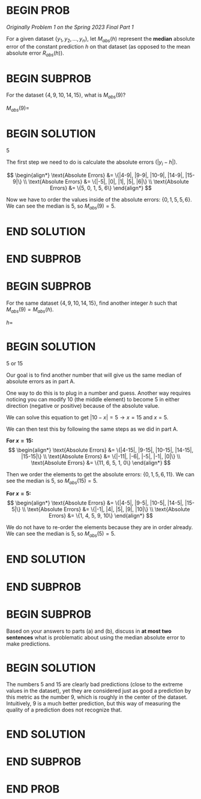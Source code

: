 # BEGIN PROB

<i>Originally Problem 1 on the Spring 2023 Final Part 1</i>

For a given dataset $\{y_1, y_2, \dots, y_n\}$, let $M_{abs}(h)$ represent the **median** absolute error of the constant prediction $h$ on that dataset (as opposed to the mean absolute error $R_{abs}(h)$).

# BEGIN SUBPROB

For the dataset $\{4, 9, 10, 14, 15\}$, what is $M_{abs}(9)$?

$M_{abs}(9) =$

# BEGIN SOLUTION

$5$

The first step we need to do is calculate the absolute errors ($|y_i - h|$).

$$
\begin{align*}
\text{Absolute Errors} &= \{|4-9|, |9-9|, |10-9|, |14-9|, |15-9|\} \\
\text{Absolute Errors} &= \{|-5|, |0|, |1|, |5|, |6|\} \\
\text{Absolute Errors} &= \{5, 0, 1, 5, 6\}
\end{align*}
$$

Now we have to order the values inside of the absolute errors: $\{0, 1, 5, 5, 6\}$. We can see the median is $5$, so $M_{abs}(9) =5$.

# END SOLUTION

# END SUBPROB

# BEGIN SUBPROB

For the same dataset $\{4, 9, 10, 14, 15\}$, find another integer $h$ such that $M_{abs}(9) = M_{abs}(h)$.

$h =$

# BEGIN SOLUTION

$5$ or $15$

Our goal is to find another number that will give us the same median of absolute errors as in part A.

One way to do this is to plug in a number and guess. Another way requires noticing you can modify $10$ (the middle element) to become $5$ in either direction (negative or positive) because of the absolute value.

We can solve this equation to get $|10-x| = 5 \rightarrow x = 15 \text{ and } x = 5$.

We can then test this by following the same steps as we did in part A.

**For $x = 15$:**
$$
\begin{align*}
\text{Absolute Errors} &= \{|4-15|, |9-15|, |10-15|, |14-15|, |15-15|\} \\
\text{Absolute Errors} &= \{|-11|, |-6|, |-5|, |-1|, |0|\} \\
\text{Absolute Errors} &= \{11, 6, 5, 1, 0\}
\end{align*}
$$

Then we order the elements to get the absolute errors: $\{0, 1, 5, 6, 11\}$. We can see the median is $5$, so $M_{abs}(15) =5$.

**For $x = 5$:**
$$
\begin{align*}
\text{Absolute Errors} &= \{|4-5|, |9-5|, |10-5|, |14-5|, |15-5|\} \\
\text{Absolute Errors} &= \{|-1|, |4|, |5|, |9|, |10|\} \\
\text{Absolute Errors} &= \{1, 4, 5, 9, 10\}
\end{align*}
$$

We do not have to re-order the elements because they are in order already. We can see the median is $5$, so $M_{abs}(5) =5$.

# END SOLUTION

# END SUBPROB

# BEGIN SUBPROB

Based on your answers to parts (a) and (b), discuss in **at most two sentences** what is problematic about using the median absolute error to make predictions.

# BEGIN SOLUTION

The numbers $5$ and $15$ are clearly bad predictions (close to the extreme values in the dataset), yet they are considered just as good a prediction by this metric as the number $9$, which is roughly in the center of the dataset. Intuitively, $9$ is a much better prediction, but this way of measuring the quality of a prediction does not recognize that.

# END SOLUTION

# END SUBPROB

# END PROB